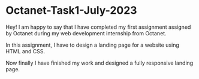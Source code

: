 # Octanet-Task1-July-2023
Hey!
I am happy to say that I have completed my first assignment assigned by Octanet during my web development internship from Octanet.

In this assignment, I have to design a landing page for a website using HTML and CSS.

Now finally I have finished my work and designed a fully responsive landing page.
